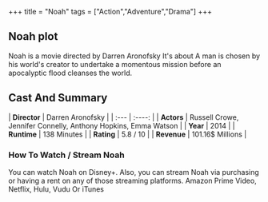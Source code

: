 +++
title = "Noah"
tags = ["Action","Adventure","Drama"]
+++
## Noah plot
Noah is a movie directed by Darren Aronofsky It's about A man is chosen by his world's creator to undertake a momentous mission before an apocalyptic flood cleanses the world.
## Cast And Summary
| **Director**      | Darren Aronofsky |
    | :---        |    :----:   |
    |  **Actors** | Russell Crowe, Jennifer Connelly, Anthony Hopkins, Emma Watson |
    | **Year**   | 2014    |
    |  **Runtime** | 138 Minutes |
    |  **Rating** | 5.8 / 10 | 
    |  **Revenue** | 101.16$ Millions |
### How To Watch / Stream Noah
You can watch Noah on Disney+.
Also, you can stream Noah via purchasing or having a rent on any of those streaming platforms.
Amazon Prime Video, Netflix, Hulu, Vudu Or iTunes